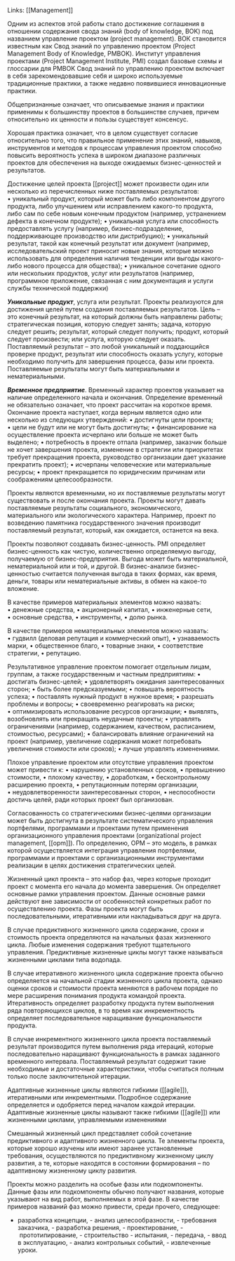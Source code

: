 Links: [[Management]]

Одним из аспектов этой работы стало достижение соглашения в отношении содержания свода знаний (body of knowledge, BOK) под названием управление проектом (project management). ВОК становится известным как Свод знаний по управлению проектом (Project Management Body of Knowledge, PMBOK). Институт управления проектами (Project Management Institute, PMI) создал базовые схемы и глоссарии для PMBOK
Свод знаний по управлению проектом включает в себя зарекомендовавшие себя и широко используемые традиционные практики, а также недавно появившиеся инновационные практики.

 Общепризнанные означает, что описываемые знания и практики применимы к большинству проектов в большинстве случаев, причем относительно их ценности и пользы существует консенсус.

Хорошая практика означает, что в целом существует согласие относительно того, что правильное применение этих знаний, навыков, инструментов и методов к процессам управления проектом способно повысить вероятность успеха в широком диапазоне различных проектов для обеспечения на выходе ожидаемых бизнес-ценностей и результатов.

Достижение целей проекта [[project]] может произвести один или несколько из перечисленных ниже поставляемых результатов:
• уникальный продукт, который может быть либо компонентом другого продукта, либо улучшением или исправлением какого-то продукта, либо сам по себе новым конечным продуктом (например, устранением дефекта в конечном продукте);
• уникальная услуга или способность предоставлять услугу (например, бизнес-подразделение, поддерживающее производство или дистрибуцию);
• уникальный результат, такой как конечный результат или документ (например, исследовательский проект приносит новые знания, которые можно использовать для определения наличия тенденции или выгоды какого-либо нового процесса для общества);
• уникальное сочетание одного или нескольких продуктов, услуг или результатов (например, программное приложение, связанная с ним документация и услуги службы технической поддержки)

__*Уникальные продукт*__, услуга или результат. Проекты реализуются для достижения целей путем создания поставляемых результатов. Цель – это конечный результат, на который должны быть направлены работы; стратегическая позиция, которую следует занять; задача, которую следует решить; результат, который следует получить; продукт, который следует произвести; или услуга, которую следует оказать. Поставляемый результат – это любой уникальный и поддающийся проверке продукт, результат или способность оказать услугу, которые необходимо получить для завершения процесса, фазы или проекта. Поставляемые результаты могут быть материальными и нематериальными.

__*Временное предприятие*__. Временный характер проектов указывает на наличие определенного начала и окончания. Определение временный не обязательно означает, что проект рассчитан на короткое время. Окончание проекта наступает, когда верным является одно или несколько из следующих утверждений:
• достигнуты цели проекта;
• цели не будут или не могут быть достигнуты;
• финансирование на осуществление проекта исчерпано или больше не может быть выделено;
• потребность в проекте отпала (например, заказчик больше не хочет завершения проекта, изменение в стратегии или приоритетах требует прекращения проекта, руководство организации дает указание прекратить проект);
• исчерпаны человеческие или материальные ресурсы;
• проект прекращается по юридическим причинам или соображениям целесообразности.

Проекты являются временными, но их поставляемые результаты могут существовать и после окончания проекта. Проекты могут давать поставляемые результаты социального, экономического, материального или экологического характера. Например, проект по возведению памятника государственного значения производит поставляемый результат, который, как ожидается, останется на века.

Проекты позволяют создавать бизнес-ценность. PMI определяет бизнес-ценность как чистую, количественно определяемую выгоду, получаемую от бизнес-предприятия. Выгода может быть материальной, нематериальной или и той, и другой. В бизнес-анализе бизнес-ценностью считается полученная выгода в таких формах, как время, деньги, товары или нематериальные активы, в обмен на какое-то вложение.

В качестве примеров материальных элементов можно назвать:
• денежные средства,
• акционерный капитал,
• инженерные сети,
• основные средства,
• инструменты,
• долю рынка.


В качестве примеров нематериальных элементов можно назвать:
• гудвилл (деловая репутация и коммерческий опыт),
• узнаваемость марки,
• общественное благо,
• товарные знаки,
• соответствие стратегии,
• репутацию.

Результативное управление проектом помогает отдельным лицам, группам, а также государственным и частным предприятиям:
• достигать бизнес-целей;
• удовлетворять ожидания заинтересованных сторон;
• быть более предсказуемыми;
• повышать вероятность успеха;
• поставлять нужный продукт в нужное время;
• разрешать проблемы и вопросы;
• своевременно реагировать на риски;
• оптимизировать использование ресурсов организации;
• выявлять, возобновлять или прекращать неудачные проекты;
• управлять ограничениями (например, содержанием, качеством, расписанием, стоимостью, ресурсами);
• балансировать влияние ограничений на проект (например, увеличение содержания может потребовать увеличения стоимости или сроков);
• лучше управлять изменениями.

Плохое управление проектом или отсутствие управления проектом может привести к:
• нарушению установленных сроков,
• превышению стоимости,
• плохому качеству,
• доработкам,
• бесконтрольному расширению проекта,
• репутационным потерям организации,
• неудовлетворенности заинтересованных сторон,
• неспособности достичь целей, ради которых проект был организован.

Согласованность со стратегическими бизнес-целями организации может быть достигнута в результате систематического управления портфелями, программами и проектами путем применения организационного управления проектами (organizational project management, [[opm]]). По определению, OPM – это модель, в рамках которой осуществляется интеграция управления портфелями, программами и проектами с организационными инструментами реализации в целях достижения стратегических целей.

Жизненный цикл проекта – это набор фаз, через которые проходит проект с момента его начала до момента завершения. Он определяет основные рамки управления проектом. Данные основные рамки действуют вне зависимости от особенностей конкретных работ по осуществлению проекта. Фазы проекта могут быть последовательными, итеративными или накладываться друг на друга.

В случае предиктивного жизненного цикла содержание, сроки и стоимость проекта определяются на начальных фазах жизненного цикла. Любые изменения содержания требуют тщательного управления. Предиктивные жизненные циклы могут также называться жизненными циклами типа водопада.

В случае итеративного жизненного цикла содержание проекта обычно определяется на начальной стадии жизненного цикла проекта, однако оценки сроков и стоимости проекта меняются в рабочем порядке по мере расширения понимания продукта командой проекта. Итеративность определяет разработку продукта путем выполнения ряда повторяющихся циклов, в то время как инкрементность определяет последовательное наращивание функциональности продукта.

В случае инкрементного жизненного цикла проекта поставляемый результат производится путем выполнения ряда итераций, которые последовательно наращивают функциональность в рамках заданного временного интервала. Поставляемый результат содержит такие необходимые и достаточные характеристики, чтобы считаться полным только после заключительной итерации.

Адаптивные жизненные циклы являются гибкими ([[agile]]), итеративными или инкрементными. Подробное содержание определяется и одобряется перед началом каждой итерации. Адаптивные жизненные циклы называют также гибкими ([[agile]]) или жизненными циклами, управляемыми изменениями

Смешанный жизненный цикл представляет собой сочетание предиктивного и адаптивного жизненного цикла. Те элементы проекта, которые хорошо изучены или имеют заранее установленные требования, осуществляются по предиктивному жизненному циклу развития, а те, которые находятся в состоянии формирования – по адаптивному жизненному циклу развития.

Проекты можно разделить на особые фазы или подкомпоненты. Данные фазы или подкомпоненты обычно получают названия, которые указывают на вид работ, выполняемых в этой фазе. В качестве примеров названий фаз можно привести, среди прочего, следующее:
- разработка концепции,
- анализ целесообразности,
- требования заказчика,
- разработка решения,
- проектирование,
- прототипирование,
- строительство
- испытания,
- передача,
- ввод в эксплуатацию,
- анализ контрольных событий,
- извлеченные уроки.